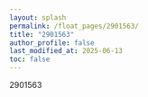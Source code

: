 ```yaml
---
layout: splash
permalink: /float_pages/2901563/
title: "2901563"
author_profile: false
last_modified_at: 2025-06-13
toc: false
---
```

 
2901563

